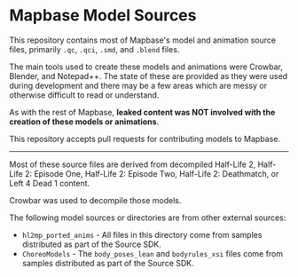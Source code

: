 # Mapbase Model Sources

This repository contains most of Mapbase's model and animation source files, primarily `.qc`, `.qci`, `.smd`, and `.blend` files.

The main tools used to create these models and animations were Crowbar, Blender, and Notepad++. The state of these are provided as
they were used during development and there may be a few areas which are messy or otherwise difficult to read or understand.

As with the rest of Mapbase, **leaked content was NOT involved with the creation of these models or animations**.

This repository accepts pull requests for contributing models to Mapbase.

---

Most of these source files are derived from decompiled Half-Life 2, Half-Life 2: Episode One, Half-Life 2: Episode Two, Half-Life 2: Deathmatch, or Left 4 Dead 1 content.

Crowbar was used to decompile those models.

The following model sources or directories are from other external sources:

* `hl2mp_ported_anims` - All files in this directory come from samples distributed as part of the Source SDK.
* `ChoreoModels` - The `body_poses_lean` and `bodyrules_xsi` files come from samples distributed as part of the Source SDK.

